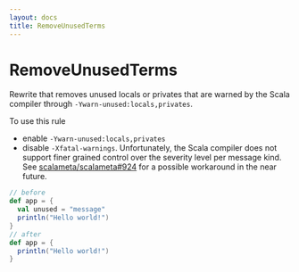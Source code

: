 ```yaml
---
layout: docs
title: RemoveUnusedTerms
---
```


# RemoveUnusedTerms

Rewrite that removes unused locals or privates that are warned by the
Scala compiler through `-Ywarn-unused:locals,privates`.

To use this rule

- enable `-Ywarn-unused:locals,privates`
- disable `-Xfatal-warnings`. Unfortunately, the Scala compiler does not support finer grained control over the severity level per message kind. See [scalameta/scalameta#924](https://github.com/scalameta/scalameta/issues/924) for a possible workaround in the near future.

```scala
// before
def app = {
  val unused = "message"
  println("Hello world!")
}
// after
def app = {
  println("Hello world!")
}
```
